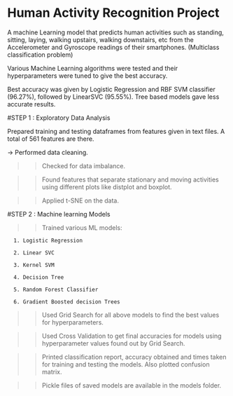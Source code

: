 # Human Activity Recognition Project

A machine Learning model that predicts human activities such as standing, sitting, laying, walking upstairs, walking downstairs, etc from the Accelerometer and Gyroscope readings
of their smartphones. (Multiclass classification problem)

Various Machine Learning algorithms were tested and their hyperparameters were tuned to give the best accuracy.

Best accuracy was given by Logistic Regression and RBF SVM classifier (96.27%), followed by LinearSVC (95.55%). Tree based models gave less accurate results.


#STEP 1 : Exploratory Data Analysis

 Prepared training and testing dataframes from features given in text files. A total of 561 features are there.

-> Performed data cleaning.

>> Checked for data imbalance.

>> Found features that separate stationary and moving activities using different plots like distplot and boxplot.

>> Applied t-SNE on the data.


#STEP 2 : Machine learning Models

>> Trained various ML models:

      1. Logistic Regression
      
      2. Linear SVC
      
      3. Kernel SVM
      
      4. Decision Tree
      
      5. Random Forest Classifier
      
      6. Gradient Boosted decision Trees
      
>> Used Grid Search for all above models to find the best values for hyperparameters.

>> Used Cross Validation to get final accuracies for models using hyperparameter values found out by Grid Search.

>> Printed classification report, accuracy obtained and times taken for training and testing the models. Also plotted confusion matrix.

>> Pickle files of saved models are available in the models folder.

